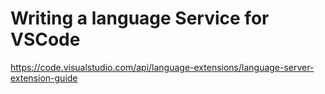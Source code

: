 # Writing a language Service for VSCode 

https://code.visualstudio.com/api/language-extensions/language-server-extension-guide